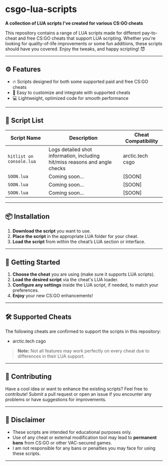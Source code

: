 # csgo-lua-scripts

**A collection of LUA scripts I've created for various CS:GO cheats**  

This repository contains a range of LUA scripts made for different pay-to-cheat and free CS:GO cheats that support LUA scripting. Whether you're looking for quality-of-life improvements or some fun additions, these scripts should have you covered. Enjoy the tweaks, and happy scripting! 😈

---

## ⚙️ Features
- 🔥 Scripts designed for both some supported paid and free CS:GO cheats
- 🧩 Easy to customize and integrate with supported cheats
- 💻 Lightweight, optimized code for smooth performance

---

## 📁 Script List
| Script Name            | Description                                                | Cheat Compatibility            |
| ---------------------- | ---------------------------------------------------------- | ------------------------------ |
| `hitlist on console.lua`| Logs detailed shot information, including hit/miss reasons and angle checks | arctic.tech csgo   |
| `SOON.lua`               | Coming soon...                                            | [SOON]                         |
| `SOON.lua`               | Coming soon...                                            | [SOON]                         |
| `SOON.lua`               | Coming soon...                                            | [SOON]                         |


---

## 📦 Installation
1. **Download the script** you want to use.
2. **Place the script** in the appropriate LUA folder for your cheat.
3. **Load the script** from within the cheat’s LUA section or interface.

---

## 🚀 Getting Started
1. **Choose the cheat** you are using (make sure it supports LUA scripts).
2. **Load the desired script** via the cheat's LUA loader.
3. **Configure any settings** inside the LUA script, if needed, to match your preferences.
4. **Enjoy** your new CS:GO enhancements! 

---

## 🛠️ Supported Cheats
The following cheats are confirmed to support the scripts in this repository:
- arctic.tech csgo

> **Note:** Not all features may work perfectly on every cheat due to differences in their LUA support. 

---

## 💬 Contributing
Have a cool idea or want to enhance the existing scripts? Feel free to contribute! Submit a pull request or open an issue if you encounter any problems or have suggestions for improvements.

---

## 📄 Disclaimer
- These scripts are intended for educational purposes only.
- Use of any cheat or external modification tool may lead to **permanent bans** from CS:GO or other VAC-secured games.
- I am not responsible for any bans or penalties you may face for using these scripts.

---

